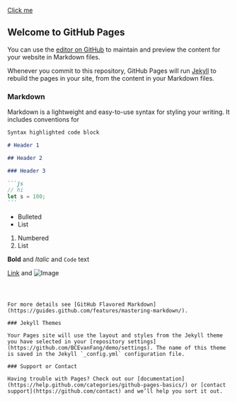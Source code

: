 [Click me](apple.html)

## Welcome to GitHub Pages

You can use the [editor on GitHub](https://github.com/BCEvanFang/demo/edit/master/index.md) to maintain and preview the content for your website in Markdown files.

Whenever you commit to this repository, GitHub Pages will run [Jekyll](https://jekyllrb.com/) to rebuild the pages in your site, from the content in your Markdown files.

### Markdown

Markdown is a lightweight and easy-to-use syntax for styling your writing. It includes conventions for

````markdown
Syntax highlighted code block

# Header 1

## Header 2

### Header 3

```js
// hi
let s = 100;
```
````

- Bulleted
- List

1. Numbered
2. List

**Bold** and _Italic_ and `Code` text

[Link](url) and ![Image](src)

```



For more details see [GitHub Flavored Markdown](https://guides.github.com/features/mastering-markdown/).

### Jekyll Themes

Your Pages site will use the layout and styles from the Jekyll theme you have selected in your [repository settings](https://github.com/BCEvanFang/demo/settings). The name of this theme is saved in the Jekyll `_config.yml` configuration file.

### Support or Contact

Having trouble with Pages? Check out our [documentation](https://help.github.com/categories/github-pages-basics/) or [contact support](https://github.com/contact) and we’ll help you sort it out.
```
